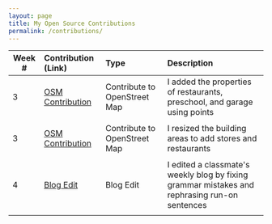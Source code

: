 ```yaml
---
layout: page
title: My Open Source Contributions
permalink: /contributions/
---
```


<!--
The first column, Contribution, must be a hyperlink to the actual contribution,
such as the Wikipedia edit or pull request, etc., with a suitable name.
Type of the contribution should be "Wikipedia edit", "OpenStreet Map feature",
"Project Documentation", "Project Code", "Blog Edit", etc.

The Description should include a brief summary of what you did.

Replace the first row below with your contribution and add new ones below it
following the same syntax.

-->





| Week #       | Contribution (Link)  | Type  | Description                                      |
|---|:---|:---|:---|
|  3   | [OSM Contribution](https://www.openstreetmap.org/changeset/81026785)    | Contribute to OpenStreet Map  |    I added the properties of restaurants, preschool, and garage using points |
|     |     |     |      |
|  3   | [OSM Contribution](https://www.openstreetmap.org/changeset/81016939)    | Contribute to OpenStreet Map  |    I resized the building areas to add stores and restaurants |
|     |     |     |      |
|  4   | [Blog Edit](https://github.com/hunter-college-ossd-spr-2020/chislee0708-weekly/pull/2)    | Blog Edit  |    I edited a classmate's weekly blog by fixing grammar mistakes and rephrasing run-on sentences|
|     |     |     |      |



